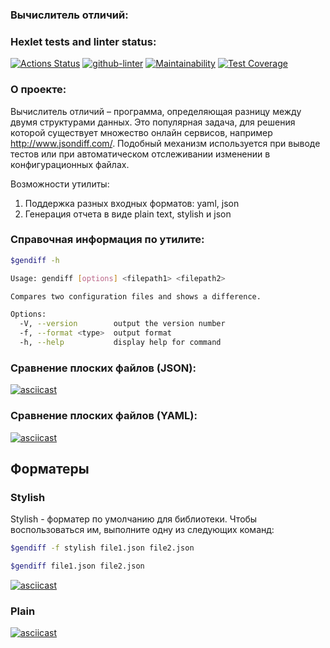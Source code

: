 ### Вычислитель отличий:
### Hexlet tests and linter status:
[![Actions Status](https://github.com/Naamphi/frontend-project-lvl2/workflows/hexlet-check/badge.svg)](https://github.com/Naamphi/frontend-project-lvl2/actions)
[![github-linter](https://github.com/Naamphi/frontend-project-lvl2/actions/workflows/test.yml/badge.svg)](https://github.com/Naamphi/frontend-project-lvl2/actions)
[![Maintainability](https://api.codeclimate.com/v1/badges/d384706cefa4eaaaea21/maintainability)](https://codeclimate.com/github/Naamphi/frontend-project-lvl2/maintainability)
[![Test Coverage](https://api.codeclimate.com/v1/badges/d384706cefa4eaaaea21/test_coverage)](https://codeclimate.com/github/Naamphi/frontend-project-lvl2/test_coverage)
### О проекте:
Вычислитель отличий – программа, определяющая разницу между двумя структурами данных. Это популярная задача, для решения которой существует множество онлайн сервисов, например http://www.jsondiff.com/. Подобный механизм используется при выводе тестов или при автоматическом отслеживании изменении в конфигурационных файлах.

Возможности утилиты:

1) Поддержка разных входных форматов: yaml, json
2) Генерация отчета в виде plain text, stylish и json
### Справочная информация по утилите:
```bash
$gendiff -h
```
```bash
Usage: gendiff [options] <filepath1> <filepath2>

Compares two configuration files and shows a difference.

Options:
  -V, --version        output the version number
  -f, --format <type>  output format
  -h, --help           display help for command
```

### Сравнение плоских файлов (JSON):
[![asciicast](https://asciinema.org/a/htFkSf72YH4VkIFXOnpATYXxX.svg)](https://asciinema.org/a/htFkSf72YH4VkIFXOnpATYXxX)
### Сравнение плоских файлов (YAML):
[![asciicast](https://asciinema.org/a/aTwa3WuKuWTokUQyGHr4bHVu4.svg)](https://asciinema.org/a/aTwa3WuKuWTokUQyGHr4bHVu4)

## Форматеры

<div id="stylish">
    <h3>Stylish</h3>
</div>

Stylish - форматер по умолчанию для библиотеки. Чтобы воспользоваться им, выполните одну из следующих команд:

```bash
$gendiff -f stylish file1.json file2.json
```
```bash
$gendiff file1.json file2.json
```
[![asciicast](https://asciinema.org/a/dE0kE7hWLxWdOn2FiAXpR8l9P.svg)](https://asciinema.org/a/dE0kE7hWLxWdOn2FiAXpR8l9P)

<div id="stylish">
    <h3>Plain</h3>
</div>

[![asciicast](https://asciinema.org/a/S6UmpS0Xbb8H2olaPcOmw0QF1.svg)](https://asciinema.org/a/S6UmpS0Xbb8H2olaPcOmw0QF1)
